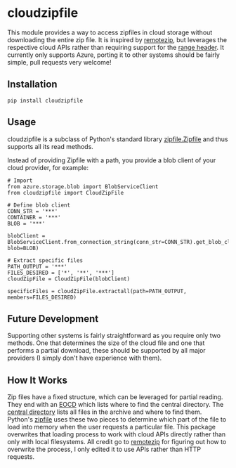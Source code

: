 # cloudzipfile
This module provides a way to access zipfiles in cloud storage without downloading the entire zip file. 
It is inspired by [remotezip](https://github.com/gtsystem/python-remotezip), but leverages the respective cloud APIs rather than requiring support for the [range header](https://developer.mozilla.org/en-US/docs/Web/HTTP/Range_requests).
It currently only supports Azure, porting it to other systems should be fairly simple, pull requests very welcome!

## Installation
```
pip install cloudzipfile
```

## Usage
cloudzipfile is a subclass of Python's standard library [zipfile.Zipfile](https://docs.python.org/3/library/zipfile.html) and thus supports all its read methods. 

Instead of providing Zipfile with a path, you provide a blob client of your cloud provider, for example:
```
# Import
from azure.storage.blob import BlobServiceClient
from cloudzipfile import CloudZipFile

# Define blob client
CONN_STR = '***'
CONTAINER = '***'
BLOB = '***'

blobClient = BlobServiceClient.from_connection_string(conn_str=CONN_STR).get_blob_client(container=CONTAINER, blob=BLOB)

# Extract specific files
PATH_OUTPUT = '***'
FILES_DESIRED = ['*', '**', '***']
cloudZipFile = CloudZipFile(blobClient)

specificFiles = cloudZipFile.extractall(path=PATH_OUTPUT, members=FILES_DESIRED)
```

## Future Development
Supporting other systems is fairly straightforward as you require only two methods. One that determines the size of the cloud file and one that performs a partial download, these should be supported by all major providers (I simply don't have experience with them).

## How It Works
Zip files have a fixed structure, which can be leveraged for partial reading. They end with an [EOCD](https://en.wikipedia.org/wiki/ZIP_(file_format)#End_of_central_directory_record_(EOCD)) which lists where to find the central directory. The [central directory](https://en.wikipedia.org/wiki/ZIP_(file_format)#Central_directory_file_header) lists all files in the archive and where to find them. Python's [zipfile](https://docs.python.org/3/library/zipfile.html) uses these two pieces to determine which part of the file to load into memory when the user requests a particular file. This package overwrites that loading process to work with cloud APIs directly rather than only with local filesystems. All credit go to [remotezip](https://github.com/gtsystem/python-remotezip) for figuring out how to overwrite the process, I only edited it to use APIs rather than HTTP requests.